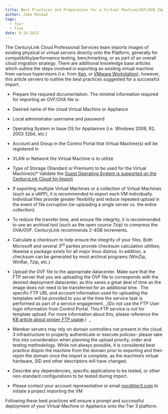 ```yaml
---
title: Best Practices and Preparation for a Virtual Machine/OVF/OVA Import
author: Jake Malmad
tags:
  - four
  - five
date: 8-19-2013
---
```


The CenturyLink Cloud Professional Services team imports images of existing physical or virtual servers directly onto the Platform, generally for compatibility/performance testing, benchmarking, or as part of an overall cloud migration strategy. There are additional knowledge base articles which outline the steps involved in exporting an existing virtual machine from various hypervisors (i.e. from&nbsp;[Xen](http://help.tier3.com/entries/21642619-Converting-a-Xen-Image-to-OVF-for-use-in-the-Tier-3-cloud), or&nbsp;[VMware Workstation](http://help.tier3.com/entries/23260901-Exporting-a-VM-to-an-OVF-from-VMware-Workstation-for-Import-into-the-Tier-3-Cloud)), however, this article servers to outline the best practices suggested for a successful import.

*   Prepare the required documentation. The minimal information required for importing an OVF/OVA file is:

*   Desired name of the cloud Virtual Machine or Appliance
*   Local administrator username and password
*   Operating System or base OS for Appliances (i.e. Windows 2008, R2, 2003 32bit, etc.)
*   Account and Group in the Control Portal that Virtual Machine(s) will be registered in
*   VLAN or Network the Virtual Machine is to utilize
*   Type of Storage (Standard or Premium) to be used for the Virtual Machine(s)*   Validate the [Guest Operating System is supported on the CenturyLink Cloud for Import](https://t3n.zendesk.com/entries/49946574-Supported-Guest-Operating-Systems-for-OVA-OVF-Import)
*   If exporting multiple Virtual Machines or a collection of Virtual Machines (such as a vAPP), it is recommended to export each VM individually. Individual files provide greater flexibility and reduce repeated upload in the event of file corruption (re-uploading a single server vs. the entire collection).

*   To reduce file transfer time, and ensure file integrity, it is recommended to use an archival tool (such as the open source 7zip) to compress the OVA/OVF. CenturyLink recommends 2-4GB increments.

*   Calculate a checksum to help ensure the integrity of your files. Both Microsoft and several 3<sup>rd</sup> parties provide checksum calculation utilities; likewise a package exists for all major linux distros. In addition, a checksum can be generated by most archival programs (WinZip, WinRar, 7zip, etc.)

*   Upload the OVF file to the appropriate datacenter. Make sure that the FTP server that you are uploading the OVF file to corresponds with the desired deployment datacenter, as this saves a great deal of time as the image does not need to be transferred for an additional time. &nbsp;The specific&nbsp;FTP URL and account information used for uploading the templates will be provided to you at the time the service task is performed&nbsp;as part of a service engagement. _(Do not use the FTP User login information from Control Portal. This FTP service is not for template upload. For more information about this, please reference the [KB article about proper FTP usage](https://t3n.zendesk.com/entries/48444870-FTP-Users-in-Control-Portal).)&nbsp;
_

*   Member servers may rely on domain controllers not present in the cloud 3 infrastructure to properly authenticate or execute policies- please take this into consideration when planning the upload priority, order and testing methodology. While not always possible, it is considered best practice disjoin the machine from the domain prior to exporting and then rejoin the domain once the import is complete, as the machine’s virtual hardware, SID and other descriptors will have changed.

*   Describe any dependencies,&nbsp;specific applications&nbsp;to be tested, or other non-standard configurations to be tested&nbsp;during import.

*   Please contact your account representative or email [noc@tier3.com](noc@tier3.com)&nbsp;to initiate a project importing the VM

Following these best practices will ensure a prompt and successful deployment of your Virtual Machine or Appliance onto the Tier 3 platform.&nbsp;

     